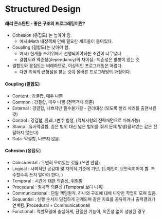 # Structured Design



#### 래리 콘스탄틴 - 좋은 구조의 프로그래밍이란?

- Cohesion (응집도) 는 높아야 함.
  - 예시)Math 내장객체 안에 필요한 세트들이 들어있다.
- Coupling (결합도)는 낮아야 함.
  - 예시) 한개를 쓰기위해서 선행되어야하는 조건이 너무많다
  - 결합도와 의존성(dependancy)의 차이점 : 의존성은 방향이 있는 것
- 결합도와 응집도는 비례하므로, 이상적인 프로그래밍은 어렵다.  
  - 다만 최적의 균형점을 찾는 것이 올바른 프로그래밍의 과정이다. 



#### Coupling (결합도) 

- Content : 강결합, 매우 나쁨
- Common : 강결합, 매우 나쁨 (전역객체 의존)
- External : 강결합, 나쁘지만 필수불가결 - 관리대상 (되도록 빨리 에러를 출현시킬 것)
- Control : 강결합, 플래그변수 발생, (객체지향의 전략패턴으로 파해가능)
- Stamp : 유사약결합, 좁은 범위 대신 넓은 범위를 줘서 문제 발생(필요없는 값은 전달하지 않는다)
- Data: 약결합, 나쁘지 않음.



#### Cohesion (응집도)

- Coincidental : 우연히 모여있는 것들 (쓰면 안됨)
- Logical : 사회적인 공감대 및 자의적 기준에 기반, (도메인이 보편적이어야 함. 특수할수록 쓰지 말아야 한다. )
- Temporal : 시간에 대한 의존성, 위험함
- Procedural : 절차적 의존성 (Temporal 보다 나음)
- Communicational : 단일 책임원칙, 하나의 구조에 대해 다양한 작업이 모여 있음.
- Sequential : 실행 순서가 밀접하게 관계되며 같은 자료를 공유하거나 출력결과가 연계됨.(Procedural + Communicational)
- Functional : 역할모델에 충실하게, 단일한 기능이, 의존성 없이 생성된 경우

